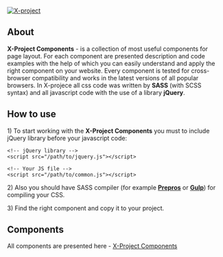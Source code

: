 <p>
	<a href="https://inkogn1to.github.io/x-project-components/index.html" target="blank"><img src="https://raw.githubusercontent.com/inkogn1to/x-project-components/master/logo.jpg" alt="X-project "></a>
</p>

<h2>About</h2>

<p><strong>X-Project Components</strong> - is a collection of most useful components for page layout. For each component are presented description and code examples with the help of which you can easily understand and apply the right component on your website. Every component is tested for cross-browser compatibility and works in the latest versions of all popular browsers. In X-projece all css code was written by <strong>SASS</strong> (with SCSS syntax) and all javascript code with the use of a library <strong>jQuery</strong>.</p>

<h2>How to use</h2>

<p>1) To start working with the <strong>X-Project Components</strong> you must to include jQuery library before your javascript code:</p>

```
<!-- jQuery library -->
<script src="/path/to/jquery.js"></script>

<!-- Your JS file -->
<script src="/path/to/common.js"></script>
```

<p>2) Also you should have SASS compiler (for example <a href="https://prepros.io/"><strong>Prepros</strong></a> or <a href="https://gulpjs.com/"><strong>Gulp</strong></a>) for compiling your CSS.</p>

<p>3) Find the right component and copy it to your project.</p>

<h2>Components</h2>

<p>All components are presented here - <a href="https://inkogn1to.github.io/x-project-components/index.html">X-Project Components</a></p>
